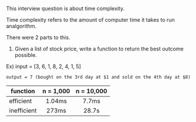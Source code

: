 This interview question is about time complexity.

Time complexity refers to the amount of computer time it takes to run analgorithm.

There were 2 parts to this.

1) Given a list of stock price, write a function to return the best outcome possible.

Ex) input = [3, 6, 1, 8, 2, 4, 1, 5]

    output = 7 (bought on the 3rd day at $1 and sold on the 4th day at $8)


| function    | n = 1,000 | n = 10,000 |
| ----------- |:---------:| :---------:|
| efficient   | 1.04ms    | 7.7ms      |
| inefficient | 273ms     | 28.7s      |

